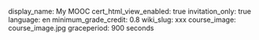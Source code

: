display_name: My MOOC
cert_html_view_enabled: true
invitation_only: true
language: en
minimum_grade_credit: 0.8
wiki_slug: xxx
course_image: course_image.jpg
graceperiod: 900 seconds
